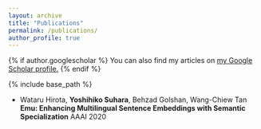 ```yaml
---
layout: archive
title: "Publications"
permalink: /publications/
author_profile: true
---
```


{% if author.googlescholar %}
  You can also find my articles on <u><a href="{{author.googlescholar}}">my Google Scholar profile</a>.</u>
{% endif %}

{% include base_path %}

- Wataru Hirota, __Yoshihiko Suhara__, Behzad Golshan, Wang-Chiew Tan
__Emu: Enhancing Multilingual Sentence Embeddings with Semantic Specialization__
AAAI 2020

